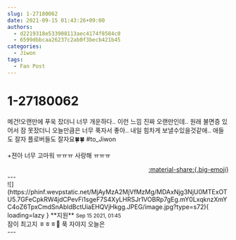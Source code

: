 ```yaml
---
slug: 1-27180062
date: 2021-09-15 01:43:26+09:00
authors:
  - d2219318e533908113aec4174f8584c0
  - 6599dbbcaa26237c2ab0f3becb421b45
categories:
  - Jiwon
tags:
  - Fan Post
---
```


# 1-27180062

<div class="post-container" markdown="1">
<div class="content-container md-sidebar__scrollwrap" markdown="1">

메건!오랜만에 푸욱 잤더니 너무 개운하다.. 이런 느낌 진짜 오랜만인데.. 원래 불면증 있어서 잠 못잤더니 오늘만큼은 너무 푹자서 좋아.. 내일 힘차게 보낼수있을것같애.. 애들도 잘자 플로버들도 잘자요🍀🍀  \#to_Jiwon<br><br>+젼아 너무 고마워 ㅠㅠㅠ 사랑해 ㅠㅠㅠ

</div>
</div>

<div style="text-align: right;" markdown="1">
<a href="https://weverse.io/fromis9/fanpost/1-27180062" style="text-align: right;">:material-share:{.big-emoji}</a>
</div>
---

<div class="comments-container md-sidebar__scrollwrap" markdown="1">
<div class="comment" markdown="1">
<div class='id-container' markdown="1">
![](https://phinf.wevpstatic.net/MjAyMzA2MjVfMzMg/MDAxNjg3NjU0MTExOTU5.7GFeCpkRW4jdCPevFi1sgeF7S4XyLHRSJr1VOBRp7gEg.mY0LxqknzXmYC4oZ6TpxCmdSnAbldBctUiaEHQVjHkgg.JPEG/image.jpg?type=s72){ loading=lazy }
**<span class="artist">지원</span>** <small>Sep 15 2021, 01:45</small><br>
</div>
<div class='comment-body' markdown="1">
잠이 최고지 ㅎㅎㅎ🥰 푹 자야지 오늘은 
</div>
</div>
</div>
---
